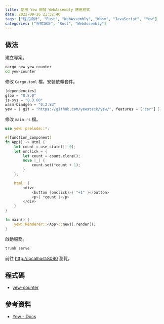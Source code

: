 ```yaml
---
title: 使用 Yew 開發 WebAssembly 應用程式
date: 2022-09-26 21:32:40
tags: ["程式設計", "Rust", "WebAssembly", "Wasm", "JavaScript", "Yew"]
categories: ["程式設計", "Rust", "WebAssembly"]
---
```


## 做法

建立專案。

```bash
cargo new yew-counter
cd yew-counter
```

修改 `Cargo.toml` 檔，安裝依賴套件。

```rs
[dependencies]
gloo = "0.8.0"
js-sys = "0.3.60"
wasm-bindgen = "0.2.83"
yew = { git = "https://github.com/yewstack/yew/", features = ["csr"] }
```

修改 `main.rs` 檔。

```rs
use yew::prelude::*;

#[function_component]
fn App() -> Html {
    let count = use_state(|| 0);
    let onclick = {
        let count = count.clone();
        move |_| {
            count.set(*count + 1);
        }
    };

    html! {
        <div>
            <button {onclick}>{ "+1" }</button>
            <p>{ *count }</p>
        </div>
    }
}

fn main() {
    yew::Renderer::<App>::new().render();
}
```

啟動服務。

```bash
trunk serve
```

前往 <http://localhost:8080> 瀏覽。

## 程式碼

- [yew-counter](https://github.com/memochou1993/yew-counter)

## 參考資料

- [Yew - Docs](https://yew.rs/docs/next/getting-started/build-a-sample-app)
